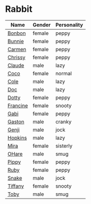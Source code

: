 # Rabbit

|Name|Gender|Personality|
|---|---|---|
|[Bonbon](./bonbon)|female|peppy|
|[Bunnie](./bunnie)|female|peppy|
|[Carmen](./carmen)|female|peppy|
|[Chrissy](./chrissy)|female|peppy|
|[Claude](./claude)|male|lazy|
|[Coco](./coco)|female|normal|
|[Cole](./cole)|male|lazy|
|[Doc](./doc)|male|lazy|
|[Dotty](./dotty)|female|peppy|
|[Francine](./francine)|female|snooty|
|[Gabi](./gabi)|female|peppy|
|[Gaston](./gaston)|male|cranky|
|[Genji](./genji)|male|jock|
|[Hopkins](./hopkins)|male|lazy|
|[Mira](./mira)|female|sisterly|
|[OHare](./ohare)|male|smug|
|[Pippy](./pippy)|female|peppy|
|[Ruby](./ruby)|female|peppy|
|[Snake](./snake)|male|jock|
|[Tiffany](./tiffany)|female|snooty|
|[Toby](./toby)|male|smug|
